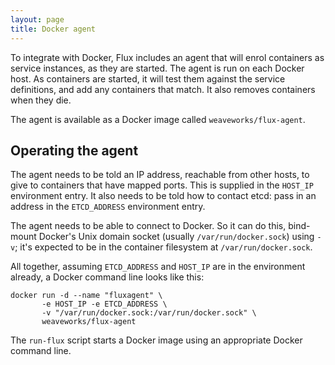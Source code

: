 ```yaml
---
layout: page
title: Docker agent
---
```


To integrate with Docker, Flux includes an agent that will enrol
containers as service instances, as they are started. The agent is run
on each Docker host. As containers are started, it will test them
against the service definitions, and add any containers that match. It
also removes containers when they die.

The agent is available as a Docker image called `weaveworks/flux-agent`.

## Operating the agent

The agent needs to be told an IP address, reachable from other hosts,
to give to containers that have mapped ports. This is supplied in the
`HOST_IP` environment entry. It also needs to be told how to contact
etcd: pass in an address in the `ETCD_ADDRESS` environment entry.

The agent needs to be able to connect to Docker. So it can do this,
bind-mount Docker's Unix domain socket (usually
`/var/run/docker.sock`) using `-v`; it's expected to be in the
container filesystem at `/var/run/docker.sock`.

All together, assuming `ETCD_ADDRESS` and `HOST_IP` are in the
environment already, a Docker command line looks like this:

```
docker run -d --name "fluxagent" \
       -e HOST_IP -e ETCD_ADDRESS \
       -v "/var/run/docker.sock:/var/run/docker.sock" \
       weaveworks/flux-agent
```

The `run-flux` script starts a Docker image using an appropriate
Docker command line.
